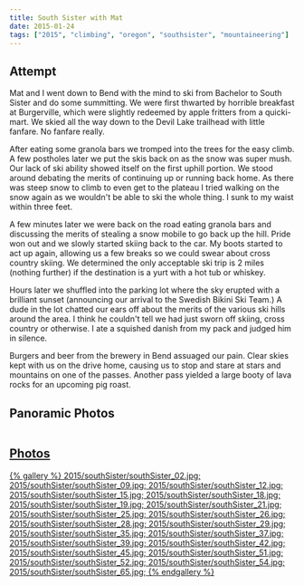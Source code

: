 ```yaml
---
title: South Sister with Mat
date: 2015-01-24 
tags: ["2015", "climbing", "oregon", "southsister", "mountaineering"]
---
```


Attempt
-------


Mat and I went down to Bend with the mind to ski from Bachelor to South Sister and do some summitting.  We were first thwarted by horrible breakfast at Burgerville, which were slightly redeemed by apple fritters from a quicki-mart.  We skied all the way down to the Devil Lake trailhead with little fanfare.  No fanfare really.

After eating some granola bars we tromped into the trees for the easy climb.  A few postholes later we put the skis back on as the snow was super mush.  Our lack of ski ability showed itself on the first uphill portion.  We stood around debating the merits of continuing up or running back home.  As there was steep snow to climb to even get to the plateau I tried walking on the snow again as we wouldn't be able to ski the whole thing.  I sunk to my waist within three feet.


A few minutes later we were back on the road eating granola bars and discussing the merits of stealing a snow mobile to go back up the hill.  Pride won out and we slowly started skiing back to the car.  My boots started to act up again, allowing us a few breaks so we could swear about cross country skiing.  We determined the only acceptable ski trip is 2 miles (nothing further) if the destination is a yurt with a hot tub or whiskey.


Hours later we shuffled into the parking lot where the sky erupted with a brilliant sunset (announcing our arrival to the Swedish Bikini Ski Team.)  A dude in the lot chatted our ears off about the merits of the various ski hills around the area.  I think he couldn't tell we had just sworn off skiing, cross country or otherwise.  I ate a squished danish from my pack and judged him in silence.


Burgers and beer from the brewery in Bend assuaged our pain.  Clear skies kept with us on the drive home, causing us to stop and stare at stars and mountains on one of the passes.  Another pass yielded a large booty of lava rocks for an upcoming pig roast.


<h2>Panoramic Photos</h2>

<a href="http://willprogramforfood.com/photos/south-sister-ski-failure/"><img class="photo"   src="http://willprogramforfood.com/photos/pics/panoramic/2015/southSister/thumb/southSisterPano_2.jpg" alt="" />

<h2>Photos</h2>

{% gallery %}
2015/southSister/southSister_02.jpg;
2015/southSister/southSister_09.jpg;
2015/southSister/southSister_12.jpg;
2015/southSister/southSister_15.jpg;
2015/southSister/southSister_18.jpg;
2015/southSister/southSister_19.jpg;
2015/southSister/southSister_21.jpg;
2015/southSister/southSister_25.jpg;
2015/southSister/southSister_26.jpg;
2015/southSister/southSister_28.jpg;
2015/southSister/southSister_29.jpg;
2015/southSister/southSister_35.jpg;
2015/southSister/southSister_37.jpg;
2015/southSister/southSister_39.jpg;
2015/southSister/southSister_42.jpg;
2015/southSister/southSister_45.jpg;
2015/southSister/southSister_51.jpg;
2015/southSister/southSister_52.jpg;
2015/southSister/southSister_54.jpg;
2015/southSister/southSister_65.jpg;
{% endgallery %}
